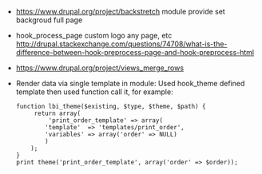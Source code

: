 - https://www.drupal.org/project/backstretch module provide set backgroud full page
- hook_process_page custom logo any page, etc http://drupal.stackexchange.com/questions/74708/what-is-the-difference-between-hook-preprocess-page-and-hook-preprocess-html
- https://www.drupal.org/project/views_merge_rows
- Render data via single template in module:
	Used hook_theme defined template then used function call it, for example:

	```
	function lbi_theme($existing, $type, $theme, $path) {
	 	 return array(
	    	 'print_order_template' => array(
			'template'  => 'templates/print_order',
			'variables' => array('order' => NULL)
			)
		);
	}
	print theme('print_order_template', array('order' => $order));
	```
